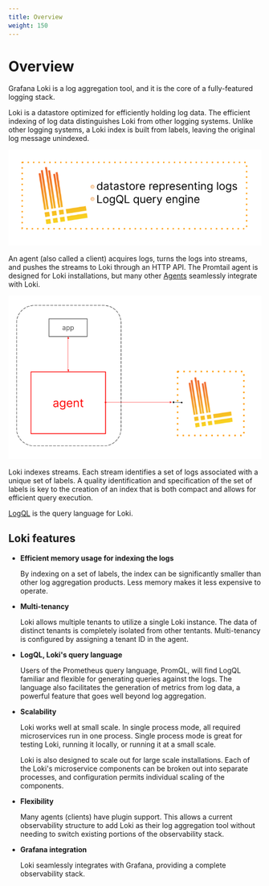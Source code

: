 ```yaml
---
title: Overview
weight: 150
---
```

# Overview

Grafana Loki is a log aggregation tool,
and it is the core of a fully-featured logging stack.

Loki is a datastore optimized for efficiently holding log data.
The efficient indexing of log data
distinguishes Loki from other logging systems.
Unlike other logging systems, a Loki index is built from labels,
leaving the original log message unindexed.

![Loki overview](loki-overview-1.png)

An agent (also called a client) acquires logs,
turns the logs into streams,
and pushes the streams to Loki through an HTTP API.
The Promtail agent is designed for Loki installations,
but many other [Agents](../clients/) seamlessly integrate with Loki.

![Loki agent interaction](loki-overview-2.png)

Loki indexes streams.
Each stream identifies a set of logs associated with a unique set of labels.
A quality identification and specification of the set of labels
is key to the creation of an index that is both compact
and allows for efficient query execution.

[LogQL](../logql) is the query language for Loki.

## Loki features

-  **Efficient memory usage for indexing the logs**

    By indexing on a set of labels, the index can be significantly smaller
    than other log aggregation products.
    Less memory makes it less expensive to operate.

-  **Multi-tenancy**

    Loki allows multiple tenants to utilize a single Loki instance.
    The data of distinct tenants is completely isolated from other tentants.
    Multi-tenancy is configured by assigning a tenant ID in the agent.

-  **LogQL, Loki's query language**

    Users of the Prometheus query language, PromQL, will find LogQL familiar
    and flexible for generating queries against the logs.
    The language also facilitates the generation of metrics from log data,
    a powerful feature that goes well beyond log aggregation.

-  **Scalability**

    Loki works well at small scale. 
    In single process mode, all required microservices run in one process.
    Single process mode is great for testing Loki,
    running it locally, or running it at a small scale.

    Loki is also designed to scale out for large scale installations.
    Each of the Loki's microservice components can be broken out into
    separate processes, and configuration permits individual scaling 
    of the components.

-  **Flexibility**

    Many agents (clients) have plugin support.
    This allows a current observability structure
    to add Loki as their log aggregation tool without needing
    to switch existing portions of the observability stack.

-  **Grafana integration**

    Loki seamlessly integrates with Grafana,
    providing a complete observability stack.


